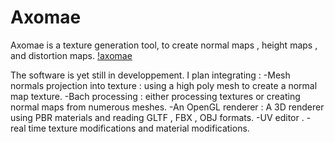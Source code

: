 # Axomae

Axomae is a texture generation tool, to create normal maps , height maps , and distortion maps.
[!axomae](https://user-images.githubusercontent.com/18567118/32418304-88e1e7fe-c267-11e7-83f3-253b3b60df1d.jpg)

The software is yet still in developpement. I plan integrating : 
  -Mesh normals projection into texture : using a high poly mesh to create a normal map texture.
  -Bach processing : either processing textures or creating normal maps from numerous meshes.
  -An OpenGL renderer : A 3D renderer using PBR materials and reading GLTF , FBX , OBJ formats.
  -UV editor .
  -real time texture modifications and material modifications.
  
